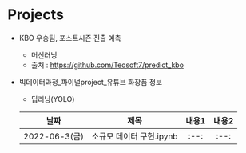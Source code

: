# Projects
  * KBO 우승팀, 포스트시즌 진출 예측
    - 머신러닝
    - 출처 : https://github.com/Teosoft7/predict_kbo

  * 빅데이터과정_파이널project_유튜브 화장품 정보
    - 딥러닝(YOLO)
    
    |날짜|제목|내용1|내용2|
    |:--:|:--:|:--:|:--:|
    |2022-06-3(금)|소규모 데이터 구현.ipynb|:--:|:--:|